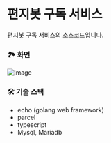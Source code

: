# 편지봇 구독 서비스
편지봇 구독 서비스의 소스코드입니다.

### 🏞️ 화면
![image](https://user-images.githubusercontent.com/32125218/85199281-4d4acc00-b329-11ea-8c3b-1c9dbf9ca511.png)

### 🛠️ 기술 스택
- echo (golang web framework)
- parcel
- typescript
- Mysql, Mariadb